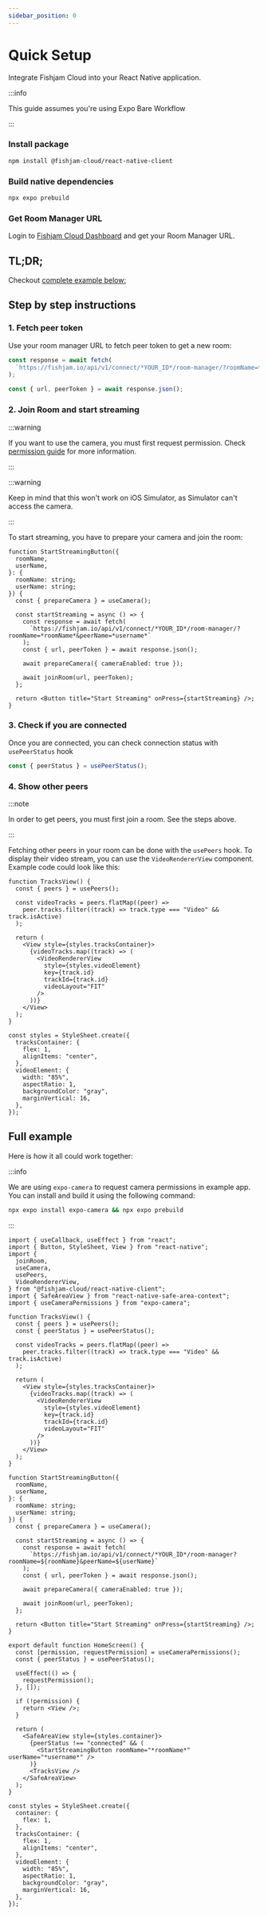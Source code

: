 ```yaml
---
sidebar_position: 0
---
```


# Quick Setup

Integrate Fishjam Cloud into your React Native application.

:::info

This guide assumes you're using Expo Bare Workflow

:::

### Install package

```bash npm2yarn
npm install @fishjam-cloud/react-native-client
```

### Build native dependencies

```bash
npx expo prebuild
```

### Get Room Manager URL

Login to [Fishjam Cloud Dashboard](https://fishjam.io/app) and get your Room Manager URL.

## TL;DR;

Checkout [complete example below:](#full-example)

## Step by step instructions

### 1. Fetch peer token

Use your room manager URL to fetch peer token to get a new room:

```ts
const response = await fetch(
  `https://fishjam.io/api/v1/connect/*YOUR_ID*/room-manager/?roomName=*roomName*&peerName=*username*`
);

const { url, peerToken } = await response.json();
```

### 2. Join Room and start streaming

:::warning

If you want to use the camera, you must first request permission. Check
[permission guide](/react-native/installation#step-2-configure-app-permissions) for more information.

:::

:::warning

Keep in mind that this won't work on iOS Simulator, as Simulator can't access the camera.

:::

To start streaming, you have to prepare your camera and join the room:

```tsx
function StartStreamingButton({
  roomName,
  userName,
}: {
  roomName: string;
  userName: string;
}) {
  const { prepareCamera } = useCamera();

  const startStreaming = async () => {
    const response = await fetch(
      `https://fishjam.io/api/v1/connect/*YOUR_ID*/room-manager/?roomName=*roomName*&peerName=*username*`
    );
    const { url, peerToken } = await response.json();

    await prepareCamera({ cameraEnabled: true });

    await joinRoom(url, peerToken);
  };

  return <Button title="Start Streaming" onPress={startStreaming} />;
}
```

### 3. Check if you are connected

Once you are connected, you can check connection status with `usePeerStatus` hook

```ts
const { peerStatus } = usePeerStatus();
```

### 4. Show other peers

:::note

In order to get peers, you must first join a room. See the steps above.

:::

Fetching other peers in your room can be done with the `usePeers` hook. To display their video stream, you can use the
`VideoRendererView` component. Example code could look like this:

```tsx
function TracksView() {
  const { peers } = usePeers();

  const videoTracks = peers.flatMap((peer) =>
    peer.tracks.filter((track) => track.type === "Video" && track.isActive)
  );

  return (
    <View style={styles.tracksContainer}>
      {videoTracks.map((track) => (
        <VideoRendererView
          style={styles.videoElement}
          key={track.id}
          trackId={track.id}
          videoLayout="FIT"
        />
      ))}
    </View>
  );
}

const styles = StyleSheet.create({
  tracksContainer: {
    flex: 1,
    alignItems: "center",
  },
  videoElement: {
    width: "85%",
    aspectRatio: 1,
    backgroundColor: "gray",
    marginVertical: 16,
  },
});
```

## Full example

Here is how it all could work together:

:::info

We are using `expo-camera` to request camera permissions in example app. You can install and build it using the
following command:

```bash
npx expo install expo-camera && npx expo prebuild
```

:::

```tsx
import { useCallback, useEffect } from "react";
import { Button, StyleSheet, View } from "react-native";
import {
  joinRoom,
  useCamera,
  usePeers,
  VideoRendererView,
} from "@fishjam-cloud/react-native-client";
import { SafeAreaView } from "react-native-safe-area-context";
import { useCameraPermissions } from "expo-camera";

function TracksView() {
  const { peers } = usePeers();
  const { peerStatus } = usePeerStatus();

  const videoTracks = peers.flatMap((peer) =>
    peer.tracks.filter((track) => track.type === "Video" && track.isActive)
  );

  return (
    <View style={styles.tracksContainer}>
      {videoTracks.map((track) => (
        <VideoRendererView
          style={styles.videoElement}
          key={track.id}
          trackId={track.id}
          videoLayout="FIT"
        />
      ))}
    </View>
  );
}

function StartStreamingButton({
  roomName,
  userName,
}: {
  roomName: string;
  userName: string;
}) {
  const { prepareCamera } = useCamera();

  const startStreaming = async () => {
    const response = await fetch(
      `https://fishjam.io/api/v1/connect/*YOUR_ID*/room-manager?roomName=${roomName}&peerName=${userName}`
    );
    const { url, peerToken } = await response.json();

    await prepareCamera({ cameraEnabled: true });

    await joinRoom(url, peerToken);
  };

  return <Button title="Start Streaming" onPress={startStreaming} />;
}

export default function HomeScreen() {
  const [permission, requestPermission] = useCameraPermissions();
  const { peerStatus } = usePeerStatus();

  useEffect(() => {
    requestPermission();
  }, []);

  if (!permission) {
    return <View />;
  }

  return (
    <SafeAreaView style={styles.container}>
      {peerStatus !== "connected" && (
        <StartStreamingButton roomName="*roomName*" userName="*username*" />
      )}
      <TracksView />
    </SafeAreaView>
  );
}

const styles = StyleSheet.create({
  container: {
    flex: 1,
  },
  tracksContainer: {
    flex: 1,
    alignItems: "center",
  },
  videoElement: {
    width: "85%",
    aspectRatio: 1,
    backgroundColor: "gray",
    marginVertical: 16,
  },
});
```
